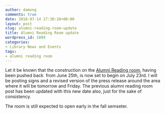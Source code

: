 ```yaml
---
author: damong
comments: true
date: 2010-07-14 17:30:10+00:00
layout: post
slug: alumni-reading-room-update
title: Alumni Reading Room update
wordpress_id: 1899
categories:
- Library News and Events
tags:
- alumni reading room
---
```


Let it be known that the construction on the [Alumni Reading room](index.php?p=1836), having been pushed back  from June 25th, is now set to begin on July 23rd. I will be posting signs and a revised version of the press release around the area where it will be tomorrow and Friday. The previous alumni reading room post has been updated with this new date also, just for the sake of consistency.

The room is still expected to open early in the fall semseter.
